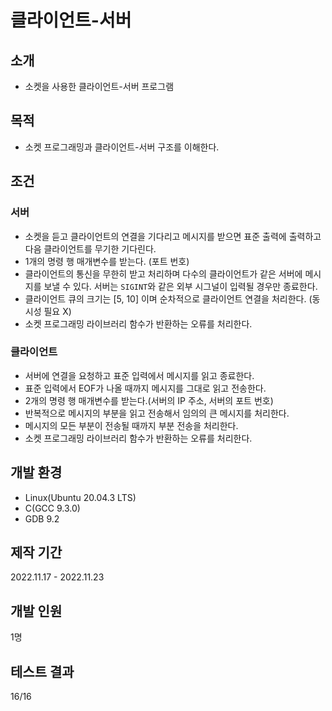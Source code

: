 # 클라이언트-서버

## 소개
* 소켓을 사용한 클라이언트-서버 프로그램

## 목적
* 소켓 프로그래밍과 클라이언트-서버 구조를 이해한다.

## 조건

### 서버
* 소켓을 듣고 클라이언트의 연결을 기다리고 메시지를 받으면 표준 출력에 출력하고 다음 클라이언트를 무기한 기다린다.
* 1개의 명령 행 매개변수를 받는다. (포트 번호)
* 클라이언트의 통신을 무한히 받고 처리하며 다수의 클라이언트가 같은 서버에 메시지를 보낼 수 있다. 서버는 `SIGINT`와 같은 외부 시그널이 입력될 경우만 종료한다. 
* 클라이언트 큐의 크기는 [5, 10] 이며 순차적으로 클라이언트 연결을 처리한다. (동시성 필요 X)
* 소켓 프로그래밍 라이브러리 함수가 반환하는 오류를 처리한다.

### 클라이언트
* 서버에 연결을 요청하고 표준 입력에서 메시지를 읽고 종료한다.
* 표준 입력에서 EOF가 나올 때까지 메시지를 그대로 읽고 전송한다.
* 2개의 명령 행 매개변수를 받는다.(서버의 IP 주소, 서버의 포트 번호)
* 반복적으로 메시지의 부분을 읽고 전송해서 임의의 큰 메시지를 처리한다. 
* 메시지의 모든 부분이 전송될 때까지 부분 전송을 처리한다.
* 소켓 프로그래밍 라이브러리 함수가 반환하는 오류를 처리한다.

## 개발 환경
* Linux(Ubuntu 20.04.3 LTS)
* C(GCC 9.3.0)
* GDB 9.2

## 제작 기간
2022.11.17 - 2022.11.23

## 개발 인원
1명

## 테스트 결과
16/16
